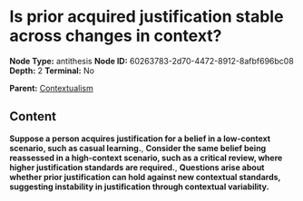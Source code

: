 # Is prior acquired justification stable across changes in context?

**Node Type:** antithesis
**Node ID:** 60263783-2d70-4472-8912-8afbf696bc08
**Depth:** 2
**Terminal:** No

**Parent:** [Contextualism](contextualism.md)

## Content

**Suppose a person acquires justification for a belief in a low-context scenario, such as casual learning.**, **Consider the same belief being reassessed in a high-context scenario, such as a critical review, where higher justification standards are required.**, **Questions arise about whether prior justification can hold against new contextual standards, suggesting instability in justification through contextual variability.**
